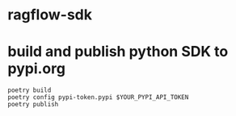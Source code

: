 # ragflow-sdk

# build and publish python SDK to pypi.org

```shell
poetry build
poetry config pypi-token.pypi $YOUR_PYPI_API_TOKEN
poetry publish
```
